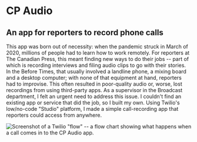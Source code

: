 # CP Audio

## An app for reporters to record phone calls

This app was born out of necessity: when the pandemic struck in March of 2020, millions of people had to learn how to work remotely.
For reporters at The Canadian Press, this meant finding new ways to do their jobs -- part of which is recording interviews and filing audio clips to go with their stories.
In the Before Times, that usually involved a landline phone, a mixing board and a desktop computer; with none of that equipment at hand, reporters had to improvise.
This often resulted in poor-quality audio or, worse, lost recordings from using third-party apps.
As a supervisor in the Broadcast department, I felt an urgent need to address this issue.
I couldn't find an existing app or service that did the job, so I built my own.
Using Twilio's low/no-code "Studio" platform, I made a simple call-recording app that reporters could access from anywhere.

![Screenshot of a Twilio "flow" -- a flow chart showing what happens when a call comes in to the CP Audio app.](https://github.com/torontocaper/CP-Audio/assets/79330948/a68c87c4-9c10-4efa-a830-c27424c1a310)


